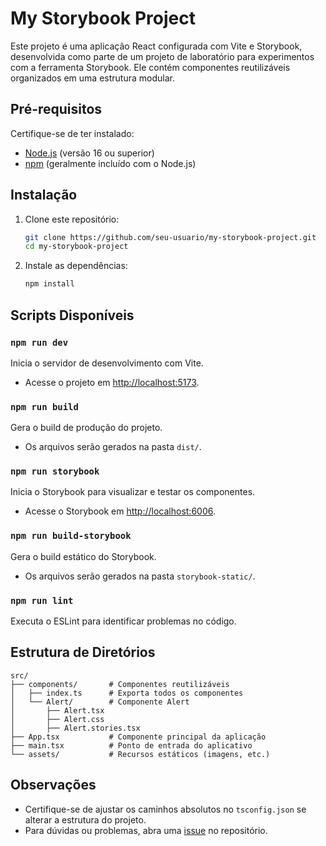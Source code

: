# My Storybook Project

Este projeto é uma aplicação React configurada com Vite e Storybook, desenvolvida como parte de um projeto de laboratório para experimentos com a ferramenta Storybook. Ele contém componentes reutilizáveis organizados em uma estrutura modular.

## Pré-requisitos

Certifique-se de ter instalado:

- [Node.js](https://nodejs.org/) (versão 16 ou superior)
- [npm](https://www.npmjs.com/) (geralmente incluído com o Node.js)

## Instalação

1. Clone este repositório:

   ```bash
   git clone https://github.com/seu-usuario/my-storybook-project.git
   cd my-storybook-project
   ```

2. Instale as dependências:
   ```bash
   npm install
   ```

## Scripts Disponíveis

### `npm run dev`

Inicia o servidor de desenvolvimento com Vite.

- Acesse o projeto em [http://localhost:5173](http://localhost:5173).

### `npm run build`

Gera o build de produção do projeto.

- Os arquivos serão gerados na pasta `dist/`.

### `npm run storybook`

Inicia o Storybook para visualizar e testar os componentes.

- Acesse o Storybook em [http://localhost:6006](http://localhost:6006).

### `npm run build-storybook`

Gera o build estático do Storybook.

- Os arquivos serão gerados na pasta `storybook-static/`.

### `npm run lint`

Executa o ESLint para identificar problemas no código.

## Estrutura de Diretórios

```
src/
├── components/       # Componentes reutilizáveis
│   ├── index.ts      # Exporta todos os componentes
│   └── Alert/        # Componente Alert
│       ├── Alert.tsx
│       ├── Alert.css
│       ├── Alert.stories.tsx
├── App.tsx           # Componente principal da aplicação
├── main.tsx          # Ponto de entrada do aplicativo
└── assets/           # Recursos estáticos (imagens, etc.)
```

## Observações

- Certifique-se de ajustar os caminhos absolutos no `tsconfig.json` se alterar a estrutura do projeto.
- Para dúvidas ou problemas, abra uma [issue](https://github.com/seu-usuario/my-storybook-project/issues) no repositório.
